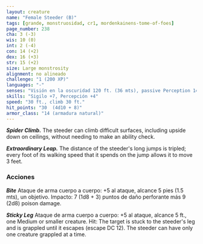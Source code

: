 ```yaml
---
layout: creature
name: "Female Steeder (B)"
tags: [grande, monstruosidad, cr1, mordenkainens-tome-of-foes]
page_number: 238
cha: 3 (-3)
wis: 10 (0)
int: 2 (-4)
con: 14 (+2)
dex: 16 (+3)
str: 15 (+2)
size: Large monstrosity
alignment: no alineado
challenge: "1 (200 XP)"
languages: "-"
senses: "Visión en la oscuridad 120 ft. (36 mts), passive Perception 14"
skills: "Sigilo +7, Percepción +4"
speed: "30 ft., climb 30 ft."
hit_points: "30  (4d10 + 8)"
armor_class: "14 (armadura natural)"
---
```


***Spider Climb.*** The steeder can climb difficult surfaces, including upside down on ceilings, without needing to make an ability check.

***Extraordinary Leap.*** The distance of the steeder's long jumps is tripled; every foot of its walking speed that it spends on the jump allows it to move 3 feet.

### Acciones

***Bite*** Ataque de arma cuerpo a cuerpo: +5 al ataque, alcance 5 pies (1.5 mts), un objetivo. Impacto: 7 (1d8 + 3) puntos de daño perforante más 9 (2d8) poison damage.

***Sticky Leg*** Ataque de arma cuerpo a cuerpo: +5 al ataque, alcance 5 ft., one Medium or smaller creature. Hit: The target is stuck to the steeder's leg and is grappled until it escapes (escape DC 12). The steeder can have only one creature grappled at a time.